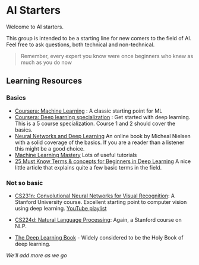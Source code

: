 # AI Starters
Welcome to AI starters.

This group is intended to be a starting line for new comers to the field of AI. Feel free to ask questions, both technical and non-technical.

> Remember, every expert you know were once beginners who knew as much as you do now

## Learning Resources
### Basics
- [Coursera: Machine Learning](https://www.coursera.org/learn/machine-learning) : A classic starting point for ML
- [Coursera: Deep learning specialization](https://www.coursera.org/specializations/deep-learning) : Get started with deep learning. This is a 5 course specialization. Course 1 and 2 should cover the basics.
- [Neural Networks and Deep Learning](http://neuralnetworksanddeeplearning.com/) An online book by Micheal Nielsen with a solid coverage of the basics. If you are a reader than a listener this might be a good choice.
- [Machine Learning Mastery](https://machinelearningmastery.com/start-here/) Lots of useful tutorials
- [25 Must Know Terms & concepts for Beginners in Deep Learning](https://www.analyticsvidhya.com/blog/2017/05/25-must-know-terms-concepts-for-beginners-in-deep-learning/) A nice little article that explains quite a few basic terms in the field.
### Not so basic
- [CS231n: Convolutional Neural Networks for Visual Recognition](http://cs231n.stanford.edu/): A Stanford University course. Excellent starting point to computer vision using deep learning. [YouTube playlist](https://www.youtube.com/playlist?list=PL3FW7Lu3i5JvHM8ljYj-zLfQRF3EO8sYv)
- [CS224d: Natural Language Processing](https://www.youtube.com/playlist?list=PLCJlDcMjVoEdtem5GaohTC1o9HTTFtK7_): Again, a Stanford course on NLP.

- [The Deep Learning Book](http://www.deeplearningbook.org/) - Widely considered to be the Holy Book of deep learning.

_We'll add more as we go_
